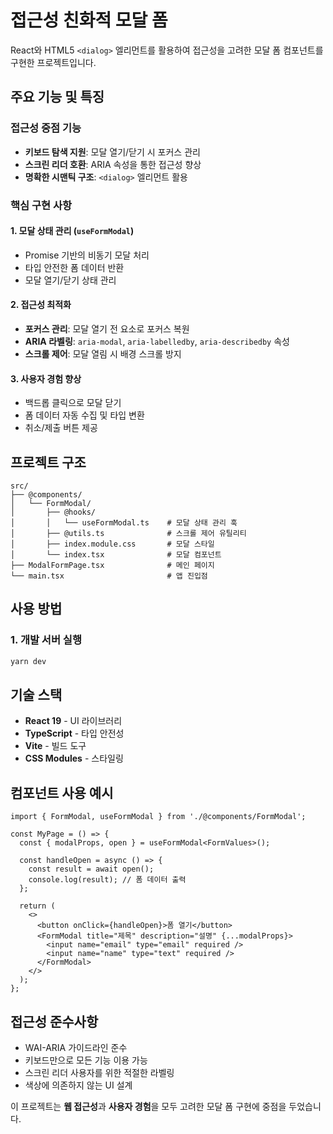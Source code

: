 # 접근성 친화적 모달 폼

React와 HTML5 `<dialog>` 엘리먼트를 활용하여 접근성을 고려한 모달 폼 컴포넌트를 구현한 프로젝트입니다.

## 주요 기능 및 특징

### 접근성 중점 기능

- **키보드 탐색 지원**: 모달 열기/닫기 시 포커스 관리
- **스크린 리더 호환**: ARIA 속성을 통한 접근성 향상
- **명확한 시맨틱 구조**: `<dialog>` 엘리먼트 활용

### 핵심 구현 사항

#### 1. 모달 상태 관리 (`useFormModal`)
- Promise 기반의 비동기 모달 처리
- 타입 안전한 폼 데이터 반환
- 모달 열기/닫기 상태 관리

#### 2. 접근성 최적화
- **포커스 관리**: 모달 열기 전 요소로 포커스 복원
- **ARIA 라벨링**: `aria-modal`, `aria-labelledby`, `aria-describedby` 속성
- **스크롤 제어**: 모달 열림 시 배경 스크롤 방지

#### 3. 사용자 경험 향상
- 백드롭 클릭으로 모달 닫기
- 폼 데이터 자동 수집 및 타입 변환
- 취소/제출 버튼 제공

## 프로젝트 구조

```
src/
├── @components/
│   └── FormModal/
│       ├── @hooks/
│       │   └── useFormModal.ts    # 모달 상태 관리 훅
│       ├── @utils.ts              # 스크롤 제어 유틸리티
│       ├── index.module.css       # 모달 스타일
│       └── index.tsx              # 모달 컴포넌트
├── ModalFormPage.tsx              # 메인 페이지
└── main.tsx                       # 앱 진입점
```

## 사용 방법

### 1. 개발 서버 실행
```bash
yarn dev
```

## 기술 스택

- **React 19** - UI 라이브러리
- **TypeScript** - 타입 안전성
- **Vite** - 빌드 도구
- **CSS Modules** - 스타일링

## 컴포넌트 사용 예시

```tsx
import { FormModal, useFormModal } from './@components/FormModal';

const MyPage = () => {
  const { modalProps, open } = useFormModal<FormValues>();
  
  const handleOpen = async () => {
    const result = await open();
    console.log(result); // 폼 데이터 출력
  };

  return (
    <>
      <button onClick={handleOpen}>폼 열기</button>
      <FormModal title="제목" description="설명" {...modalProps}>
        <input name="email" type="email" required />
        <input name="name" type="text" required />
      </FormModal>
    </>
  );
};
```

## 접근성 준수사항

- WAI-ARIA 가이드라인 준수
- 키보드만으로 모든 기능 이용 가능
- 스크린 리더 사용자를 위한 적절한 라벨링
- 색상에 의존하지 않는 UI 설계

이 프로젝트는 **웹 접근성**과 **사용자 경험**을 모두 고려한 모달 폼 구현에 중점을 두었습니다.
